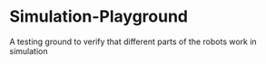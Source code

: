 # Simulation-Playground
A testing ground to verify that different parts of the robots work in simulation
